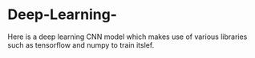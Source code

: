# Deep-Learning-
Here is a deep learning CNN model which makes use of various libraries such as tensorflow and numpy to train itslef.
